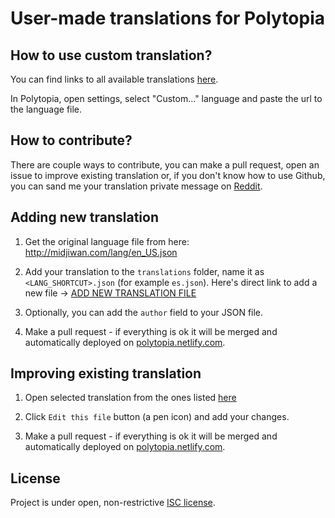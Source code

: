 # User-made translations for Polytopia

## How to use custom translation?

You can find links to all available translations [here](https://polytopia.netlify.com/).

In Polytopia, open settings, select "Custom..." language and paste the url to the language file.

## How to contribute?

There are couple ways to contribute, you can make a pull request, open an issue to improve existing translation or, if you don't know how to use Github, you can sand me your translation private message on [Reddit](https://www.reddit.com/user/kap89).

## Adding new translation

1. Get the original language file from here: http://midjiwan.com/lang/en_US.json

2. Add your translation to the `translations` folder, name it as `<LANG_SHORTCUT>.json` (for example `es.json`). Here's direct link to add a new file -> [ADD NEW TRANSLATION FILE](https://github.com/caderek/polytopia-languages/new/master/translations)

3. Optionally, you can add the `author` field to your JSON file.

4. Make a pull request - if everything is ok it will be merged and automatically deployed on [polytopia.netlify.com](https://polytopia.netlify.com/).

## Improving existing translation

1. Open selected translation from the ones listed [here](https://github.com/caderek/polytopia-languages/tree/master/translations)

2. Click `Edit this file` button (a pen icon) and add your changes.

3. Make a pull request - if everything is ok it will be merged and automatically deployed on [polytopia.netlify.com](https://polytopia.netlify.com/).

## License

Project is under open, non-restrictive [ISC license](LICENSE.md).
